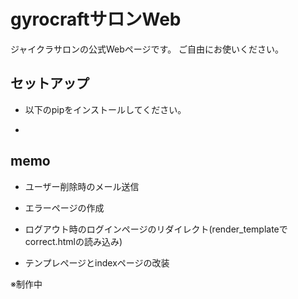 # gyrocraftサロンWeb

ジャイクラサロンの公式Webページです。
ご自由にお使いください。


## セットアップ

- 以下のpipをインストールしてください。

-


## memo

- ユーザー削除時のメール送信

- エラーページの作成

- ログアウト時のログインページのリダイレクト(render_templateでcorrect.htmlの読み込み)

- テンプレぺージとindexページの改装


※制作中

